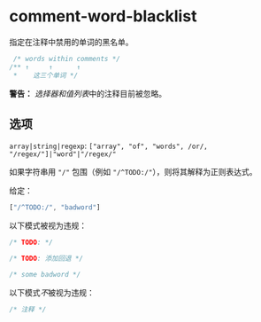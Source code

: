 # comment-word-blacklist

指定在注释中禁用的单词的黑名单。

```css
 /* words within comments */
/** ↑     ↑      ↑
 *    这三个单词 */
```

**警告：** *选择器和值列表*中的注释目前被忽略。

## 选项

`array|string|regexp`: `["array", "of", "words", /or/, "/regex/"]|"word"|"/regex/"`

如果字符串用 `"/"` 包围（例如 `"/^TODO:/"`），则将其解释为正则表达式。

给定：

```js
["/^TODO:/", "badword"]
```

以下模式被视为违规：

```css
/* TODO: */
```

```css
/* TODO: 添加回退 */
```

```css
/* some badword */
```

以下模式*不*被视为违规：

```css
/* 注释 */
```
